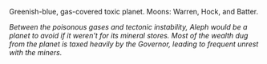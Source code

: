 Greenish-blue, gas-covered toxic planet. 
Moons: Warren, Hock, and Batter.

*Between the poisonous gases and tectonic instability, Aleph would be a planet to avoid if it weren’t for its mineral stores. Most of the wealth dug from the planet is taxed heavily by the  Governor, leading to frequent unrest with the miners.*
